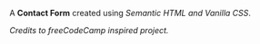 A <strong>Contact Form</strong> created using <em>Semantic HTML and Vanilla CSS</em>.<br>

<i>Credits to freeCodeCamp inspired project.</i>